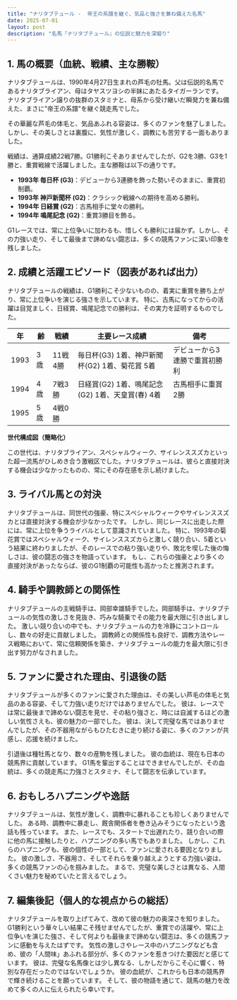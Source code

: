 ```yaml
---
title: "ナリタブテュール -  帝王の系譜を継ぐ、気品と強さを兼ね備えた名馬"
date: 2025-07-01
layout: post
description: "名馬『ナリタブテュール』の伝説と魅力を深堀り"
---
```


## 1. 馬の概要（血統、戦績、主な勝鞍）

ナリタブテュールは、1990年4月27日生まれの芦毛の牡馬。父は伝説的名馬であるナリタブライアン、母はタヤスツヨシの半妹にあたるタイガーランです。  ナリタブライアン譲りの抜群のスタミナと、母系から受け継いだ瞬発力を兼ね備えた、まさに"帝王の系譜"を継ぐ競走馬でした。

その華麗な芦毛の体毛と、気品あふれる容姿は、多くのファンを魅了しました。  しかし、その美しさとは裏腹に、気性が激しく、調教にも苦労する一面もありました。

戦績は、通算成績22戦7勝。G1勝利こそありませんでしたが、G2を3勝、G3を1勝と、重賞戦線で活躍しました。主な勝鞍は以下の通りです。

* **1993年  毎日杯 (G3)**：デビューから3連勝を飾った勢いそのままに、重賞初制覇。
* **1993年  神戸新聞杯 (G2)**：クラシック戦線への期待を高める勝利。
* **1994年  日経賞 (G2)**：古馬相手に堂々の勝利。
* **1994年  鳴尾記念 (G2)**：重賞3勝目を飾る。

G1レースでは、常に上位争いに加わるも、惜しくも勝利には届かず。しかし、その力強い走り、そして最後まで諦めない闘志は、多くの競馬ファンに深い印象を残しました。


## 2. 成績と活躍エピソード（図表があれば出力）

ナリタブテュールの戦績は、G1勝利こそ少ないものの、着実に重賞を勝ち上がり、常に上位争いを演じる強さを示しています。  特に、古馬になってからの活躍は目覚ましく、日経賞、鳴尾記念での勝利は、その実力を証明するものでした。

| 年 | 齢 | 戦績 | 主要レース成績 | 備考 |
|---|---|---|---|---|
| 1993 | 3歳 | 11戦4勝 | 毎日杯(G3) 1着、神戸新聞杯(G2) 1着、菊花賞 5着 | デビューから3連勝で重賞初勝利 |
| 1994 | 4歳 | 7戦3勝 | 日経賞(G2) 1着、鳴尾記念(G2) 1着、天皇賞(春) 4着 | 古馬相手に重賞2勝 |
| 1995 | 5歳 | 4戦0勝 |  |  |


**世代構成図（簡略化）**

この世代は、ナリタブライアン、スペシャルウィーク、サイレンススズカといった超一流馬がひしめき合う激戦区でした。ナリタブテュールは、彼らと直接対決する機会は少なかったものの、常にその存在感を示し続けました。


## 3. ライバル馬との対決

ナリタブテュールは、同世代の強豪、特にスペシャルウィークやサイレンススズカとは直接対決する機会が少なかったです。  しかし、同じレースに出走した際には、常に上位を争うライバルとして意識されていました。  特に、1993年の菊花賞ではスペシャルウィーク、サイレンススズカらと激しく競り合い、5着という結果に終わりましたが、そのレースでの粘り強い走りや、敗北を喫した後の悔しさは、彼の闘志の強さを物語っています。  もし、これらの強豪とより多くの直接対決があったならば、彼のG1制覇の可能性も高かったと推測されます。


## 4. 騎手や調教師との関係性

ナリタブテュールの主戦騎手は、岡部幸雄騎手でした。岡部騎手は、ナリタブテュールの気性の激しさを見抜き、巧みな騎乗でその能力を最大限に引き出しました。  激しい競り合いの中でも、ナリタブテュールの力を冷静にコントロールし、数々の好走に貢献しました。  調教師との関係性も良好で、調教方法やレース戦略において、常に信頼関係を築き、ナリタブテュールの能力を最大限に引き出す努力がなされました。


## 5. ファンに愛された理由、引退後の話

ナリタブテュールが多くのファンに愛された理由は、その美しい芦毛の体毛と気品のある容姿、そして力強い走りだけではありませんでした。  彼は、レースでは常に最後まで諦めない闘志を見せ、その粘り強さと、時には自滅するほどの激しい気性さえも、彼の魅力の一部でした。  彼は、決して完璧な馬ではありませんでしたが、その不器用ながらもひたむきに走り続ける姿に、多くのファンが共感し、応援を続けました。

引退後は種牡馬となり、数々の産駒を残しました。  彼の血統は、現在も日本の競馬界に貢献しています。  G1馬を輩出することはできませんでしたが、その血統は、多くの競走馬に力強さとスタミナ、そして闘志を伝承しています。


## 6. おもしろハプニングや逸話

ナリタブテュールは、気性が激しく、調教中に暴れることも珍しくありませんでした。  ある時、調教中に暴走し、厩舎関係者を巻き込みそうになったという逸話も残っています。  また、レースでも、スタートで出遅れたり、競り合いの際に他の馬に接触したりと、ハプニングの多い馬でもありました。  しかし、これらのハプニングも、彼の個性の一部として、ファンに愛される要因となりました。  彼の激しさ、不器用さ、そしてそれらを乗り越えようとする力強い姿は、多くの競馬ファンの心を掴みました。  まるで、完璧な美しさとは異なる、人間くさい魅力を秘めていたと言えるでしょう。


## 7. 編集後記（個人的な視点からの総括）

ナリタブテュールを取り上げてみて、改めて彼の魅力の奥深さを知りました。G1勝利という華々しい結果こそ残せませんでしたが、重賞での活躍や、常に上位争いを演じた強さ、そして何よりも最後まで諦めない闘志は、多くの競馬ファンに感動を与えたはずです。  気性の激しさやレース中のハプニングなども含め、彼の「人間味」あふれる部分が、多くのファンを惹きつけた要因だと感じています。  彼は、完璧な名馬像とは少し異なる、しかしだからこそ心に響く、特別な存在だったのではないでしょうか。  彼の血統が、これからも日本の競馬界で輝き続けることを願っています。  そして、彼の物語を通じて、競馬の魅力を改めて多くの人に伝えられたら幸いです。
